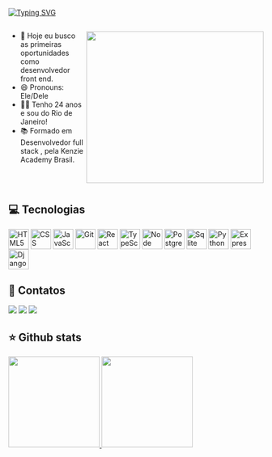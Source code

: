 [![Typing SVG](https://readme-typing-svg.herokuapp.com/?color=Black&size=35&left=true&vCenter=true&width=1000&lines=Olá!+Meu+nome+é+Lucas+Cruz!;Desenvolvedor+full+stack!;Este+é+o+meu+GitHub!;Seja+bem-vindo(a)!+:%29)](https://git.io/typing-svg)

##

<img  align="right" src="https://www.infowindtech.com/wp-content/themes/infowind/images/cover-image-svg.png"  background="transparent" height="300" width="350"/>

- 🎯 Hoje eu busco as primeiras oportunidades como desenvolvedor front end.
- 😄 Pronouns: Ele/Dele
- 👦🏻 Tenho 24 anos e sou do Rio de Janeiro!
- 📚 Formado em Desenvolvedor full stack , pela Kenzie Academy Brasil.

##



<div style="display: inline_block"><br>
<h2>💻 Tecnologias</h2> 
<img align="center" title="HTML5" height="40" width="40" src="https://cdn.jsdelivr.net/gh/devicons/devicon/icons/html5/html5-original.svg" />
<img align="center" title="CSS" height="40" width="40" src="https://cdn.jsdelivr.net/gh/devicons/devicon/icons/css3/css3-original.svg" />
<img align="center" title="JavaScript" height="40" width="40" src="https://cdn.jsdelivr.net/gh/devicons/devicon/icons/javascript/javascript-original.svg" />
<img align="center" title="Git" height="40" width="40" src="https://cdn.jsdelivr.net/gh/devicons/devicon/icons/git/git-original.svg" />
<img align="center" title="React JS" height="40" width="40" src="https://cdn.jsdelivr.net/gh/devicons/devicon/icons/react/react-original.svg" />
<img align="center" title="TypeScript" height="40" width="40" src="https://cdn.jsdelivr.net/gh/devicons/devicon/icons/typescript/typescript-original.svg" />
<img align="center" title="Node JS" height="40" width="40" src="https://cdn.jsdelivr.net/gh/devicons/devicon/icons/nodejs/nodejs-original.svg" />
<img align="center" title="PostgreSQL" height="40" width="40" src="https://cdn.jsdelivr.net/gh/devicons/devicon/icons/postgresql/postgresql-original.svg" />  
<img align="center" title="Sqlite" height="40" width="40" src="https://cdn.jsdelivr.net/gh/devicons/devicon/icons/sqlite/sqlite-original.svg" />
<img align="center" title="Python" height="40" width="40" src="https://cdn.jsdelivr.net/gh/devicons/devicon/icons/python/python-original.svg" />
<img align="center" title="Express" height="40" width="40" src="https://cdn.jsdelivr.net/gh/devicons/devicon/icons/express/express-original.svg" />
<img align="center" title="Django" height="40" width="40" src="https://cdn.jsdelivr.net/gh/devicons/devicon/icons/django/django-plain.svg" />   
</div>

##
<div>
<h2>📲 Contatos</h2>
<a href="https://www.instagram.com/olucasscruz/" target="_blank"><img src="https://img.shields.io/badge/-Instagram-%23E4405F?style=for-the-badge&logo=instagram&logoColor=white" target="_blank"></a>
<a href = "mailto:lucascruz0103@gmail.com"><img src="https://img.shields.io/badge/Gmail-D14836?style=for-the-badge&logo=gmail&logoColor=white" target="_blank"></a>
<a href="https://www.linkedin.com/in/lucascruzdesouza0103/" target="_blank"><img src="https://img.shields.io/badge/-LinkedIn-%230077B5?style=for-the-badge&logo=linkedin&logoColor=white" target="_blank"></a>   
</div>

##

<div>
<h2>⭐ Github stats</h2> 
<a href="https://github.com/LucasCruz0103">
<img height="180em" src="https://github-readme-stats.vercel.app/api/top-langs/?username=LucasCruz0103&layout=compact&langs_count=7&theme=dracula"/>
<img height="180em" src="https://github-readme-stats.vercel.app/api?username=LucasCruz0103&show_icons=true&theme=dracula&include_all_commits=true&count_private=truetheme=dracula"/>
</div>
  
 ##
  
